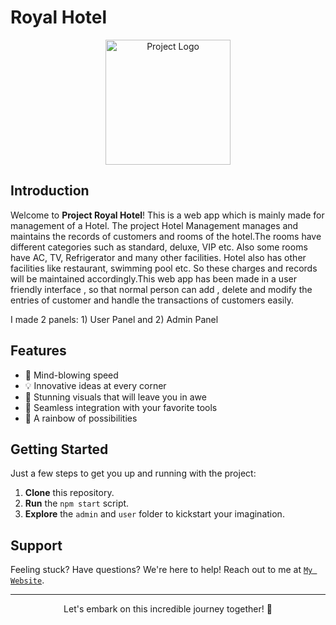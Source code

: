 # Royal Hotel

<p align="center" width="100%">
  <img src="https://wdjenish.web.app/static/media/Hotel.fb52aac5e1b4e37ed86a.png" alt="Project Logo" height="200">
</p>

## Introduction

Welcome to **Project Royal Hotel**! This is a web app which is mainly made for management of a Hotel. The project Hotel Management manages and maintains the records of customers and rooms of the hotel.The rooms have different categories such as standard, deluxe, VIP etc. Also some rooms have AC, TV, Refrigerator and many other facilities. Hotel also has other facilities like restaurant, swimming pool etc. So these charges and records will be maintained accordingly.This web app has been made in a user friendly interface , so that normal person can add , delete and modify the entries of customer and handle the transactions of customers easily.

I made 2 panels: 1) User Panel and 2) Admin Panel

## Features

- 🚀 Mind-blowing speed
- 💡 Innovative ideas at every corner
- 🎨 Stunning visuals that will leave you in awe
- 🧩 Seamless integration with your favorite tools
- 🌈 A rainbow of possibilities

## Getting Started

Just a few steps to get you up and running with the project:

1. **Clone** this repository.
2. **Run** the `npm start` script.
3. **Explore** the `admin` and `user` folder to kickstart your imagination.

## Support

Feeling stuck? Have questions? We're here to help! Reach out to me at <a href="https://wdjenish.web.app/">`My Website`</a>.

---

<p align="center">
  Let's embark on this incredible journey together! 🌟
</p>
